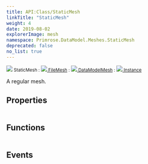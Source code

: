 ```yaml
---
title: API:Class/StaticMesh
linkTitle: "StaticMesh"
weight: 4
date: 2019-08-02
explorerImage: mesh
namespace: Primrose.DataModel.Meshes.StaticMesh
deprecated: false
no_list: true
---
```

<small class="inheritance">
<span class="" href="/docs/api-reference/Class/StaticMesh"><img src="/icons/silk/mesh.png"/>&nbsp;StaticMesh</span>&nbsp;:&nbsp;<a class="" href="/docs/api-reference/Class/FileMesh"><img src="/icons/silk/mesh.png"/>&nbsp;FileMesh</a>&nbsp;:&nbsp;<a class="" href="/docs/api-reference/Class/DataModelMesh"><img src="/icons/silk/mesh.png"/>&nbsp;DataModelMesh</a>&nbsp;:&nbsp;<a class="" href="/docs/api-reference/Class/Instance"><img src="/icons/silk/default.png"/>&nbsp;Instance</a></small>
<p class="summary">

A regular mesh.

</p>
 
## Properties
 
<table class="studiohide">
<tbody>
</tbody>
</table>
 
## Functions
 
<table class="studiohide">
<tbody>
</tbody>
</table>
 
## Events
 
<table class="studiohide">
<tbody>
</tbody>
</table>
<b>
</b>
<div class="inheritors">
<ul class="root">
</ul>
</div>
